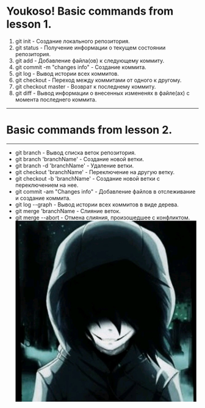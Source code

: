 # Youkoso! Basic commands from lesson 1.
1. git init - Создание локального репозитория.
2. git status - Получение информации о текущем состоянии репозитория.
3. git add - Добавление файла(ов) к следующему коммиту.
4. git commit -m "changes info" - Создание коммита.
5. git log - Вывод истории всех коммитов.
6. git checkout - Переход между коммитами от одного к другому.
7. git checkout master - Возврат к последнему коммиту.
8. git diff - Вывод информации о внесенных измененях в файле(ах) с момента последнего коммита.
***
# Basic commands from lesson 2.
***
* git branch - Вывод списка веток репозитория.
* git branch 'branchName' - Создание новой ветки.
* git branch -d 'branchName' - Удаление ветки.
* git checkout 'branchName' - Переключение на другую ветку.
* git checkout -b 'branchName' - Создание новой ветки с переключением на нее.
* git commit -am "Changes info" - Добавление файлов в отслеживание и создание коммита.
* git log --graph - Вывод истории всех коммитов в виде дерева.
* git merge 'branchName - Слияние веток.
* git merge --abort - Отмена слияния, произошедшее с конфликтом.     
![picture](img.jpg) 